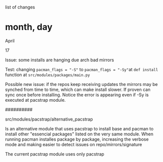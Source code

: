 list of changes

# month, day
April

17


Issue: some installs are hanging due arch bad mirrors

Test: changing `pacman_flags = "-S"` to `pacman_flags = "-Sy"`at `def install` function at `src/modules/packages/main.py`

Possible new issue: if the repos keep receiving updates the mirrors may be synched from time to time, which can make install slower. If proven can sync once before installing. Notice the error is appearing even if -Sy is executed at pacstrap module.

##########

src/modules/pacstrap/alternative_pacstrap


Is an alternative module that uses pacstrap to install base and pacman to install other "essencial packages" listed on the very same module. When running pacman installes package by package, increasing the verbose mode and making easier to detect issues on repo/mirrors/signature


The current pacstrap module uses only pacstrap
